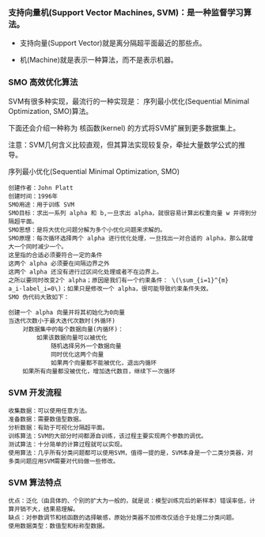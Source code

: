 
### 支持向量机(Support Vector Machines, SVM)：是一种监督学习算法。

* 支持向量(Support Vector)就是离分隔超平面最近的那些点。

* 机(Machine)就是表示一种算法，而不是表示机器。



### SMO 高效优化算法

SVM有很多种实现，最流行的一种实现是： 序列最小优化(Sequential Minimal Optimization, SMO)算法。

下面还会介绍一种称为 核函数(kernel) 的方式将SVM扩展到更多数据集上。

注意：SVM几何含义比较直观，但其算法实现较复杂，牵扯大量数学公式的推导。

序列最小优化(Sequential Minimal Optimization, SMO)
```
创建作者：John Platt
创建时间：1996年
SMO用途：用于训练 SVM
SMO目标：求出一系列 alpha 和 b,一旦求出 alpha，就很容易计算出权重向量 w 并得到分隔超平面。
SMO思想：是将大优化问题分解为多个小优化问题来求解的。
SMO原理：每次循环选择两个 alpha 进行优化处理，一旦找出一对合适的 alpha，那么就增大一个同时减少一个。
这里指的合适必须要符合一定的条件
这两个 alpha 必须要在间隔边界之外
这两个 alpha 还没有进行过区间化处理或者不在边界上。
之所以要同时改变2个 alpha；原因是我们有一个约束条件： \(\sum_{i=1}^{m} a_i·label_i=0\)；如果只是修改一个 alpha，很可能导致约束条件失效。
SMO 伪代码大致如下：

创建一个 alpha 向量并将其初始化为0向量
当迭代次数小于最大迭代次数时(外循环)
    对数据集中的每个数据向量(内循环)：
        如果该数据向量可以被优化
            随机选择另外一个数据向量
            同时优化这两个向量
            如果两个向量都不能被优化，退出内循环
    如果所有向量都没被优化，增加迭代数目，继续下一次循环

```


### SVM 开发流程

```
收集数据：可以使用任意方法。
准备数据：需要数值型数据。
分析数据：有助于可视化分隔超平面。
训练算法：SVM的大部分时间都源自训练，该过程主要实现两个参数的调优。
测试算法：十分简单的计算过程就可以实现。
使用算法：几乎所有分类问题都可以使用SVM，值得一提的是，SVM本身是一个二类分类器，对多类问题应用SVM需要对代码做一些修改。

```

### SVM 算法特点

```
优点：泛化（由具体的、个别的扩大为一般的，就是说：模型训练完后的新样本）错误率低，计算开销不大，结果易理解。
缺点：对参数调节和核函数的选择敏感，原始分类器不加修改仅适合于处理二分类问题。
使用数据类型：数值型和标称型数据。
```